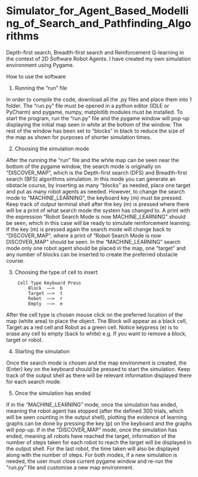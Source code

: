 # Simulator_for_Agent_Based_Modelling_of_Search_and_Pathfinding_Algorithms
Depth-first search, Breadth-first search and Reinforcement Q-learning in the context of 2D Software Robot Agents. I have created my own simulation environment using Pygame.

How to use the software

1. Running the “run” file

In order to compile the code, download all the .py files and place them into 1 folder. The “run.py” file must be opened in a python editor (IDLE or PyCharm) and pygame, numpy, matplotlib modules must be installed. To start the program, run the “run.py” file and the pygame window will pop-up displaying the initial map seen in white at the bottom of the window. The rest of the window has been set to “blocks” in black to reduce the size of the map as shown for purposes of shorter simulation times.

2. Choosing the simulation mode

After the running the “run” file and the white map can be seen near the bottom of the pygame window, the search mode is originally on “DISCOVER_MAP”, which is the Depth-first search (DFS) and Breadth-first search (BFS) algorithms simulation. In this mode you can generate an obstacle course, by inserting as many “blocks” as needed, place one target and put as many robot agents as needed. However, to change the search mode to “MACHINE_LEARNING”, the keyboard key (m) must be pressed. Keep track of output terminal shell after the key (m) is pressed where there will be a print of what search mode the system has changed to. A print with the expression “Robot Search Mode is now MACHINE_LEARNING” should be seen, which in this case will be ready to simulate reinforcement learning. If the key (m) is pressed again the search mode will change back to “DISCOVER_MAP”, where a print of “Robot Search Mode is now DISCOVER_MAP” should be seen. In the “MACHINE_LEARNING” search mode only one robot agent should be placed in the map, one “target” and any number of blocks can be inserted to create the preferred obstacle course.

3. Choosing the type of cell to insert

		Cell Type Keyboard Press
			Block  ——>  b
			Target ——>  t
			Robot  ——>  r
			Empty  ——>  e

After the cell type is chosen mouse click on the preferred location of the map (white area) to place the
object. The Block will appear as a black cell, Target as a red cell and Robot as a green cell. Notice keypress (e) is to erase any cell to empty (back to white) e.g. If you want to remove a block, target or robot.

4. Starting the simulation

Once the search mode is chosen and the map environment is created, the (Enter) key on the
keyboard should be pressed to start the simulation. Keep track of the output shell as
there will be relevant information displayed there for each search mode.

5. Once the simulation has ended

If in the “MACHINE_LEARNING” mode, once the simulation has ended, meaning the robot agent has stopped (after the defined 300 trials, which will be seen counting in the output shell), plotting the evidence of learning graphs can be done by pressing the key (p) on the keyboard and the graphs will pop-up. If in the “DISCOVER_MAP” mode, once the simulation has ended, meaning all robots have reached the target, information of the number of steps taken for each robot to reach the target will be displayed in the output shell. For the last robot, the time taken will also be displayed along with the number of steps. For both modes, if a new simulation is needed, the user must close current pygame window and re-run the “run.py” file and customise a new map environment.
